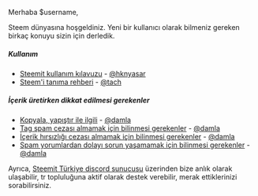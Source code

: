 Merhaba $username,

Steem dünyasına hoşgeldiniz. Yeni bir kullanıcı olarak bilmeniz gereken
birkaç konuyu sizin için derledik.


##### Kullanım
* [Steemit kullanım kılavuzu](https://steemit.com/steemit/@hknyasar/steemit-kullanim-kilavuzu-part-10-steemit-faq-tr-son-part) - [@hknyasar](http://steemit.com/@hknyasar)
* [Steem'i tanıma rehberi](https://steemit.com/sndbox/@tach/steemit-i-tanima-rehberi-8-neler-yapmamaliyiz) - [@tach](http://steemit.com/@tach)

##### İçerik üretirken dikkat edilmesi gerekenler
* [Kopyala, yapıştır ile ilgili](https://steemit.com/tr/@damla/kopya-yapistir-ile-ilgili-bilinmesi-gerekenler-kaynak-belirtmenize-ragmen-hala-spam-yapiyor-olabilirsiniz) - [@damla](http://steemit.com/@damla)
* [Tag spam cezası almamak için bilinmesi gerekenler](https://steemit.com/tr/@damla/tag-spam-cezasi-almamak-icin-bilinmesi-gerekenler) - [@damla](http://steemit.com/@damla)
* [İçerik hırsızlığı cezası almamak için bilinmesi gerekenler](https://steemit.com/tr/@damla/plagiarism-icerik-hirsizligi-cezasi-almamak-icin-bilinmesi-gerekenler) - [@damla](http://steemit.com/@damla)
* [Spam yorumlardan dolayı sorun yaşamamak için bilinmesi gerekenler](https://steemit.com/tr/@damla/spam-yorumlardan-dolayi-sorun-yasamamak-icin-bilinmesi-gereken-hususlar) - [@damla](http://steemit.com/@damla)

Ayrıca, [Steemit Türkiye discord sunucusu](https://discord.gg/XmtWUHW) üzerinden bize anlık olarak ulaşabilir, tr topluluğuna aktif olarak destek verebilir, merak ettiklerinizi sorabilirsiniz.
